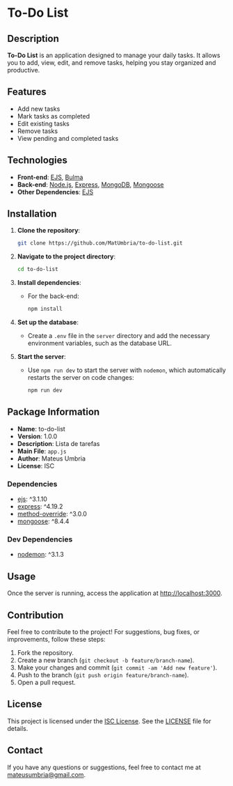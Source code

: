 # To-Do List

## Description

**To-Do List** is an application designed to manage your daily tasks. It allows you to add, view, edit, and remove tasks, helping you stay organized and productive.

## Features

- Add new tasks
- Mark tasks as completed
- Edit existing tasks
- Remove tasks
- View pending and completed tasks

## Technologies

- **Front-end**: [EJS](https://www.npmjs.com/package/ejs), [Bulma](https://bulma.io/)
- **Back-end**: [Node.js](https://nodejs.org/), [Express](https://expressjs.com/), [MongoDB](https://www.mongodb.com/), [Mongoose](https://mongoosejs.com/)
- **Other Dependencies**: [EJS](https://www.npmjs.com/package/ejs)

## Installation

1. **Clone the repository**:
    ```bash
    git clone https://github.com/MatUmbria/to-do-list.git
    ```

2. **Navigate to the project directory**:
    ```bash
    cd to-do-list
    ```

3. **Install dependencies**:
    - For the back-end:
        ```bash
        npm install
        ```

4. **Set up the database**:
    - Create a `.env` file in the `server` directory and add the necessary environment variables, such as the database URL.

5. **Start the server**:
    - Use `npm run dev` to start the server with `nodemon`, which automatically restarts the server on code changes:
        ```bash
        npm run dev
        ```

## Package Information

- **Name**: to-do-list
- **Version**: 1.0.0
- **Description**: Lista de tarefas
- **Main File**: `app.js`
- **Author**: Mateus Umbria
- **License**: ISC

### Dependencies

- [ejs](https://www.npmjs.com/package/ejs): ^3.1.10
- [express](https://expressjs.com/): ^4.19.2
- [method-override](https://www.npmjs.com/package/method-override): ^3.0.0
- [mongoose](https://mongoosejs.com/): ^8.4.4

### Dev Dependencies

- [nodemon](https://www.npmjs.com/package/nodemon): ^3.1.3

## Usage

Once the server is running, access the application at [http://localhost:3000](http://localhost:3000).

## Contribution

Feel free to contribute to the project! For suggestions, bug fixes, or improvements, follow these steps:

1. Fork the repository.
2. Create a new branch (`git checkout -b feature/branch-name`).
3. Make your changes and commit (`git commit -am 'Add new feature'`).
4. Push to the branch (`git push origin feature/branch-name`).
5. Open a pull request.

## License

This project is licensed under the [ISC License](https://opensource.org/licenses/ISC). See the [LICENSE](LICENSE) file for details.

## Contact

If you have any questions or suggestions, feel free to contact me at [mateusumbria@gmail.com](mailto:mateusumbria@gmail.com).
